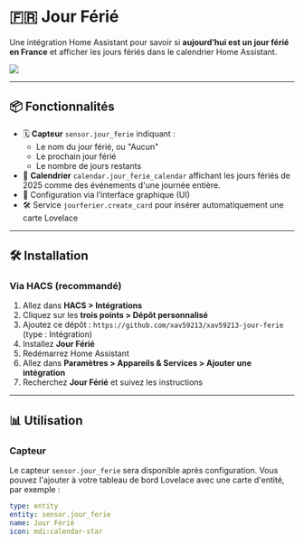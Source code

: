 # 🇫🇷 Jour Férié

Une intégration Home Assistant pour savoir si **aujourd’hui est un jour férié en France** et afficher les jours fériés dans le calendrier Home Assistant.

<a href="https://www.buymeacoffee.com/xav59213"> <img src="https://img.buymeacoffee.com/button-api/?text=xav59213&emoji=&slug=xav59213&button_colour=5F7FFF&font_colour=ffffff&font_family=Cookie&outline_colour=000000&coffee_colour=FFDD00" /> </a>

---

## 📦 Fonctionnalités

- 🗓️ **Capteur** `sensor.jour_ferie` indiquant :
  - Le nom du jour férié, ou "Aucun"
  - Le prochain jour férié
  - Le nombre de jours restants
- 📅 **Calendrier** `calendar.jour_ferie_calendar` affichant les jours fériés de 2025 comme des événements d'une journée entière.
- 🧩 Configuration via l’interface graphique (UI)
- 🛠️ Service `jourferier.create_card` pour insérer automatiquement une carte Lovelace

---

## 🛠️ Installation

### Via HACS (recommandé)

1. Allez dans **HACS > Intégrations**
2. Cliquez sur les **trois points > Dépôt personnalisé**
3. Ajoutez ce dépôt : `https://github.com/xav59213/xav59213-jour-ferie` (type : Intégration)
4. Installez **Jour Férié**
5. Redémarrez Home Assistant
6. Allez dans **Paramètres > Appareils & Services > Ajouter une intégration**
7. Recherchez **Jour Férié** et suivez les instructions

---

## 📊 Utilisation

### Capteur
Le capteur `sensor.jour_ferie` sera disponible après configuration. Vous pouvez l'ajouter à votre tableau de bord Lovelace avec une carte d'entité, par exemple :

```yaml
type: entity
entity: sensor.jour_ferie
name: Jour Férié
icon: mdi:calendar-star
